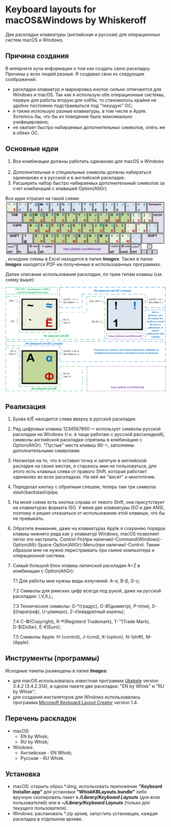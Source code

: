 # Keyboard layouts for macOS&Windows by Whiskeroff
Две раскладки клавиатуры (английская и русская) для операционных систем macOS и Windows.

## Причина создания

В интернете куча информации о том как создать свою раскладку. Причины у всех людей разные. Я создавал свои из следующих соображений:

- раскладки клавиатур и маркировка кнопок сильно отличаются для Windows и macOS. Так как я использую обе операционные системы, первую для работы вторую для хобби, то становилось крайне не удобно постоянно подстраиваться под "текущую" ОС;
- я также использую разные клавиатуры, в том числе и Apple. Хотелось бы, что бы их поведение было максимально унифицировано;
- не хватает быстро набираемых дополнительных символов, опять же в обеих ОС.

## Основные идеи

1. Все комбинации должны работать одинаково для macOS и Windows .
2. Дополнительные и специальные символы должны набираться однинаково и в русской и в английской раскладке.
3. Расширить набор быстро набираемых дополнительный символов за счет комбанаций с клавишей Option(AltGr).

Все идеи отразил на такой схеме:
![keyboard](/Images/WhiskKBLayouts.png)
, исходник схемы в Excel находится в папке _**Images**_.
Также в папке _**Images**_ находятся PDF-ки полученные в использованных программах.

Далее описание использования раскладки, по трем типам клавиш (см. схему выше):

![keys_row_num](/Images/keys_row_num.png)
![keys_row_alpha](/Images/keys_row_alpha.png)

## Реализация
1. Буква ё/Ё находится слева вверху в русской раскладке.
2. Ряд цифровых клавиш 1234567890-= использует символы русской раскладки на Windows (т.к. я чаще работаю с русской расскладкой), символы английской раскладки спрятаны в комбинацию с Option(AltGr). "Пустые" места клавиш 90-=, заполнены дополнительными символами.
3. Несмотря на то, что я оставил точку и запятую в английской расладке на своих местах, я стараюсь ими не пользоваться, для этого есть клавиша слева от правого Shift, которая работает одинаково во всех раскладках. На ней же "висит" и многоточие.
4. Переделал кнопку с обратным слешем, теперь там три символа: slash/backslash/pipe.
5. На моей схеме есть кнопка справа от левого Shift, она присутствует на клавиатурах формата ISO. У меня две клавиатуры ISO и две ANSI, поэтому я решил отказаться от использования этой клавиши, что бы не превыкать.
6. Обратите внимание, даже на клавиатурах Apple я сохраняю порядок клавиш нижнего ряда как у клавиатур Windows, macOS позволяет легко это настроить. Control-Fn(при наличии)-Command(Windows)-Option(Alt)-Space-Option(AltGr)-Menu(при наличии)-Control. Такми образом мне не нужно перестраивать при смене компьютера и операционной система.
7. Самый большой блок клавиш латинской раскладки A÷Z в комбинации с Option(AltGr):
        
    7.1 Для работы мне нужны виды излучений: A-α, B-β, G-γ;
    
    7.2 Символы для римских цифр всегда под рукой, даже на русской раскладке: I,V,X,L;
    
    7.3 Технические символы: G-°(градус), O-Ø(диаметр), P-π(пи), S-§(параграф), U-µ(микро), Z-√(квадратный корень);
    
    7.4 C-©(Copyright), R-®(Registerd Trademark), T-™(Trade Mark), D-$(Dollar), E-€(Euro);
    	
    7.5 Символы Apple: H-(control), J-(cmd), K-(option), N-(shift), M-(Apple).

## Инструменты (программы)

Исходные пакеты размещены в папке _**Images**_:
- для macOS использовалась известная программа [Ukekele](http://software.sil.org/ukelele/) version 3.4.2 (3.4.2.314), в одном пакете две раскладки: "EN by Whisk" и "RU by Whisk";
- для создания инсталяторов для Windows использовалась программа [Microsoft  Keyboard Layout Creator](https://www.microsoft.com/en-us/download/details.aspx?id=22339) version 1.4.

## Перечень раскладок

- macOS:
  - EN by Whisk;
  - RU by Whisk;
- Windows:
  - Английская - EN Whisk;
  - Русская - RU Whisk.
  
## Установка

- macOS: открыть образ *.dmg, использовать приложение **"Keyboard Installer.app"** для установки **"WhiskKBLayouts.bundle"** либо вручную скопировать пакет в _**/Library/Keyboard Layouts**_ (для всех пользователей) или в _**~/Library/Keyboard Layouts**_ (только для текущего пользователя).
- Windows: распаковать *.zip архив, запустить установщик, каждая раскладка в отдельном архиве.
